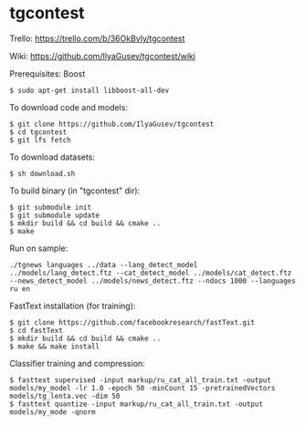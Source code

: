 # tgcontest

Trello: https://trello.com/b/36OkBvly/tgcontest

Wiki: https://github.com/IlyaGusev/tgcontest/wiki

Prerequisites: Boost
```
$ sudo apt-get install libboost-all-dev
```

To download code and models:
```
$ git clone https://github.com/IlyaGusev/tgcontest
$ cd tgcontest
$ git lfs fetch
```

To download datasets:
```
$ sh download.sh
```

To build binary (in "tgcontest" dir):
```
$ git submodule init
$ git submodule update
$ mkdir build && cd build && cmake ..
$ make
```

Run on sample:
```
./tgnews languages ../data --lang_detect_model ../models/lang_detect.ftz --cat_detect_model ../models/cat_detect.ftz --news_detect_model ../models/news_detect.ftz --ndocs 1000 --languages ru en
```

FastText installation (for training):
```
$ git clone https://github.com/facebookresearch/fastText.git
$ cd fastText
$ mkdir build && cd build && cmake ..
$ make && make install
```

Classifier training and compression:
```
$ fasttext supervised -input markup/ru_cat_all_train.txt -output models/my_model -lr 1.0 -epoch 50 -minCount 15 -pretrainedVectors models/tg_lenta.vec -dim 50
$ fasttext quantize -input markup/ru_cat_all_train.txt -output models/my_mode -qnorm
```
